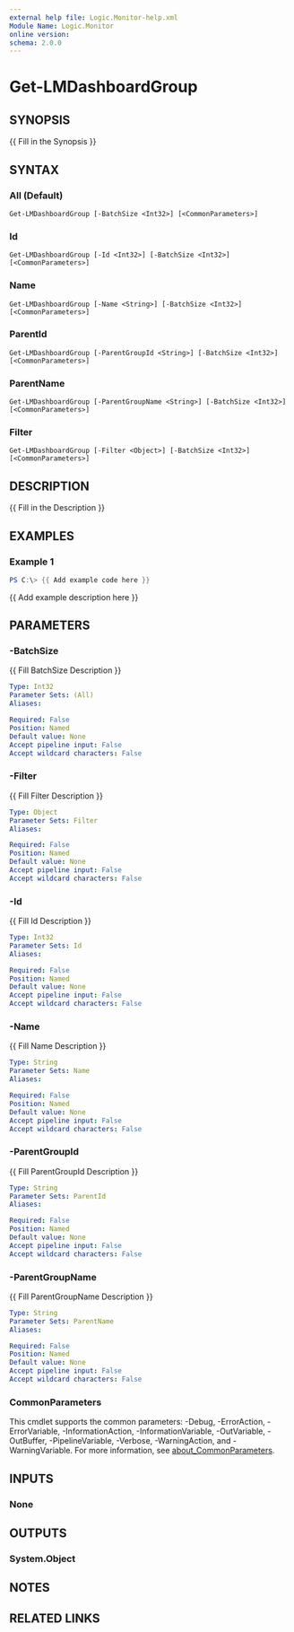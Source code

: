 ```yaml
---
external help file: Logic.Monitor-help.xml
Module Name: Logic.Monitor
online version:
schema: 2.0.0
---
```


# Get-LMDashboardGroup

## SYNOPSIS
{{ Fill in the Synopsis }}

## SYNTAX

### All (Default)
```
Get-LMDashboardGroup [-BatchSize <Int32>] [<CommonParameters>]
```

### Id
```
Get-LMDashboardGroup [-Id <Int32>] [-BatchSize <Int32>] [<CommonParameters>]
```

### Name
```
Get-LMDashboardGroup [-Name <String>] [-BatchSize <Int32>] [<CommonParameters>]
```

### ParentId
```
Get-LMDashboardGroup [-ParentGroupId <String>] [-BatchSize <Int32>] [<CommonParameters>]
```

### ParentName
```
Get-LMDashboardGroup [-ParentGroupName <String>] [-BatchSize <Int32>] [<CommonParameters>]
```

### Filter
```
Get-LMDashboardGroup [-Filter <Object>] [-BatchSize <Int32>] [<CommonParameters>]
```

## DESCRIPTION
{{ Fill in the Description }}

## EXAMPLES

### Example 1
```powershell
PS C:\> {{ Add example code here }}
```

{{ Add example description here }}

## PARAMETERS

### -BatchSize
{{ Fill BatchSize Description }}

```yaml
Type: Int32
Parameter Sets: (All)
Aliases:

Required: False
Position: Named
Default value: None
Accept pipeline input: False
Accept wildcard characters: False
```

### -Filter
{{ Fill Filter Description }}

```yaml
Type: Object
Parameter Sets: Filter
Aliases:

Required: False
Position: Named
Default value: None
Accept pipeline input: False
Accept wildcard characters: False
```

### -Id
{{ Fill Id Description }}

```yaml
Type: Int32
Parameter Sets: Id
Aliases:

Required: False
Position: Named
Default value: None
Accept pipeline input: False
Accept wildcard characters: False
```

### -Name
{{ Fill Name Description }}

```yaml
Type: String
Parameter Sets: Name
Aliases:

Required: False
Position: Named
Default value: None
Accept pipeline input: False
Accept wildcard characters: False
```

### -ParentGroupId
{{ Fill ParentGroupId Description }}

```yaml
Type: String
Parameter Sets: ParentId
Aliases:

Required: False
Position: Named
Default value: None
Accept pipeline input: False
Accept wildcard characters: False
```

### -ParentGroupName
{{ Fill ParentGroupName Description }}

```yaml
Type: String
Parameter Sets: ParentName
Aliases:

Required: False
Position: Named
Default value: None
Accept pipeline input: False
Accept wildcard characters: False
```

### CommonParameters
This cmdlet supports the common parameters: -Debug, -ErrorAction, -ErrorVariable, -InformationAction, -InformationVariable, -OutVariable, -OutBuffer, -PipelineVariable, -Verbose, -WarningAction, and -WarningVariable. For more information, see [about_CommonParameters](http://go.microsoft.com/fwlink/?LinkID=113216).

## INPUTS

### None
## OUTPUTS

### System.Object
## NOTES

## RELATED LINKS
